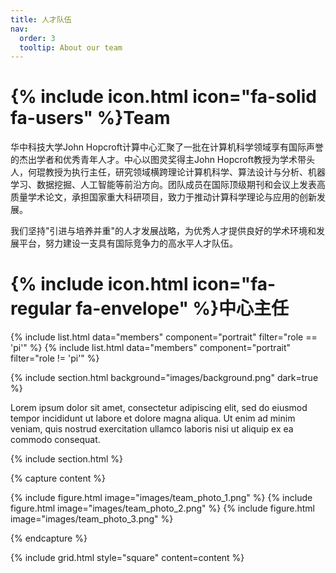 ```yaml
---
title: 人才队伍
nav:
  order: 3
  tooltip: About our team
---
```


# {% include icon.html icon="fa-solid fa-users" %}Team

华中科技大学John Hopcroft计算中心汇聚了一批在计算机科学领域享有国际声誉的杰出学者和优秀青年人才。中心以图灵奖得主John Hopcroft教授为学术带头人，何琨教授为执行主任，研究领域横跨理论计算机科学、算法设计与分析、机器学习、数据挖掘、人工智能等前沿方向。团队成员在国际顶级期刊和会议上发表高质量学术论文，承担国家重大科研项目，致力于推动计算科学理论与应用的创新发展。

我们坚持"引进与培养并重"的人才发展战略，为优秀人才提供良好的学术环境和发展平台，努力建设一支具有国际竞争力的高水平人才队伍。

# {% include icon.html icon="fa-regular fa-envelope" %}中心主任

{% include list.html data="members" component="portrait" filter="role == 'pi'" %}
{% include list.html data="members" component="portrait" filter="role != 'pi'" %}

{% include section.html background="images/background.png" dark=true %}

Lorem ipsum dolor sit amet, consectetur adipiscing elit, sed do eiusmod tempor
incididunt ut labore et dolore magna aliqua. Ut enim ad minim veniam, quis
nostrud exercitation ullamco laboris nisi ut aliquip ex ea commodo consequat.

{% include section.html %}

{% capture content %}

{% include figure.html image="images/team_photo_1.png" %}
{% include figure.html image="images/team_photo_2.png" %}
{% include figure.html image="images/team_photo_3.png" %}

{% endcapture %}

{% include grid.html style="square" content=content %}
